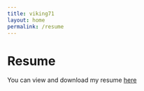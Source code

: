 ```yaml
---
title: viking71
layout: home
permalink: /resume
---
```


# Resume

You can view and download my resume [here](https://drive.google.com/file/d/1wPWiTcE-AoJnPVVctWzu4lDaWs7YCmKP/view?usp=sharing)

